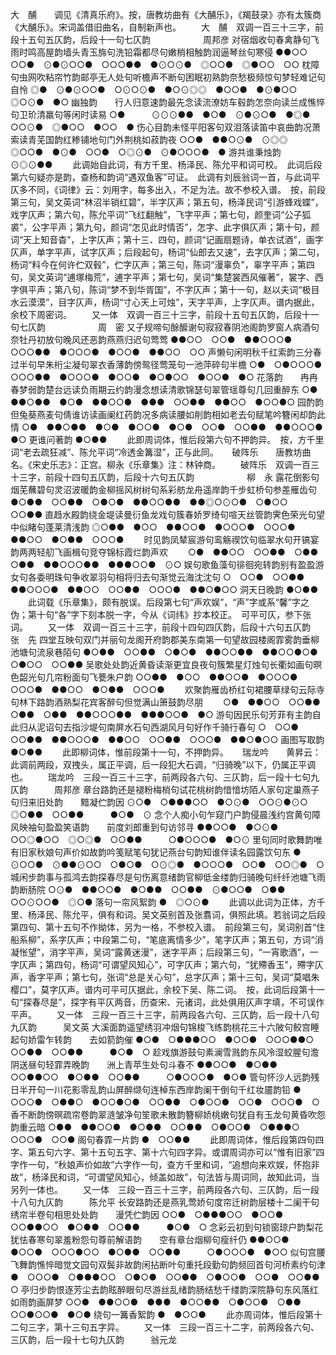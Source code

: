 <!-- { "loadSidebar": true } -->
大　酺　　调见《清真乐府》。按，唐教坊曲有《大酺乐》，《羯鼓录》亦有太簇商《大酺乐》。宋词盖借旧曲名，自制新声也。
　　大　酺　双调一百三十三字，前段十五句五仄韵，后段十一句七仄韵　　　　　　周邦彦
对宿烟收句春禽静句飞雨时鸣高屋韵墙头青玉旆句洗铅霜都尽句嫩梢相触韵润逼琴丝句寒侵
●●○○　○○●　⊙●⊙○○●　○○○●●　●⊙○⊙●　◎○○●　◎●○○　○○
枕障句虫网吹粘帘竹韵邮亭无人处句听檐声不断句困眠初熟韵奈愁极频惊句梦轻难记句自怜
◎●　⊙●⊙○○●　○⊙○⊙●　●○⊙◎◎　●○○●　●⊙●○○　◎○⊙●　●○
幽独韵　　行人归意速韵最先念读流潦妨车毂韵怎奈向读兰成憔悴句卫玠清羸句等闲时读易
○●　　　⊙⊙⊙●●　●○●　⊙●⊙○●　●◎●　○○⊙●　◎●○○　●○○　●
伤心目韵未怪平阳客句双泪落读笛中哀曲韵况萧索读青芜国韵红糁铺地句门外荆桃如菽韵夜
○○●　●●○⊙●　⊙◎◎　◎○○●　●⊙●　○○●　○◎⊙●　⊙●○○○●　●
游共谁秉烛韵
⊙◎⊙●●
   　　此调始自此词，有方千里、杨泽民、陈允平和词可校。　此词后段第六句疑亦是韵，查杨和韵词“遇双鱼客”可证。　此调有刘辰翁词一首，与此词平仄多不同，《词律》云：刘用字，每多出入，不足为法。故不参校入谱。　按，前段第三句，吴文英词“林沼半销红碧”，半字仄声；第五句，杨泽民词“引游蜂戏蝶”，戏字仄声；第六句，陈允平词“飞红翻触”，飞字平声；第七句，颜奎词“公子狐裘”，公字平声；第九句，颜词“怎见此时情否”，怎字、此字俱仄声；第十句，颜词“天上知音杳”，上字仄声；第十三、四句，颜词“记画扇题诗，单衣试酒”，画字仄声，单字平声，试字仄声；后段起句，杨词“仙郎去又速”，去字仄声；第二句，杨词“料今在何许伫双毂”，伫字仄声；第三句，陈词“漫辜负”，辜字平声；第四句，吴文英词“逋塚梅荒”，逋字平声；第七句，吴词“集楚裳西风催著”，裳字、西字俱平声；第八句，陈词“梦不到华胥国”，不字仄声；第十一句，赵以夫词“极目水云漠漠”，目字仄声，杨词“寸心天上可烛”，天字平声，上字仄声。谱内据此，余校下周密词。 
　　又一体　双调一百三十三字，前段十五句五仄韵，后段十一句七仄韵　　　　　　周　密
又子规啼句酴醿谢句寂寂春阴池阁韵罗窗人病酒句奈牡丹初放句晚风还恶韵燕燕归迟句莺莺
●●○○　○○●　●●○○○●　○○○●●　●○○○●　●○○●　●●○○　○○
声懒句闲明秋千红索韵三分春过半句早朱桁尘凝句翠衣香薄韵傍鸳径莺笼句一池萍碎句半檐
○●　○●○○○●　○○○●●　●○○○●　●○○●　●○●○○　●○○●　●○
花落韵　　冉冉春梦弱韵楚台远读负雨期云约韵漫念想读清歌锦瑟句翠管瑶尊句几回重醉东
○●　　　●●○●●　●○●　●●○○●　●●●　○○●●　●●○○　●○○●○
园酌韵但兔葵燕麦句倩谁访读画阑红药韵况多病读腰如削韵相如老去句赋笔吟簪闲却韵此情
○●　●●○●●　●○●　●○○●　●○●　○○●　○○●●　●●○○○●　●○
更谁问著韵
●○●●
   　　此即周词体，惟后段第六句不押韵异。　按，方千里词“老去疏狂减”、陈允平词“冷透金篝湿”，正与此同。 
　
破阵乐　　唐教坊曲名。《宋史乐志》：正宫。柳永《乐章集》注：林钟商。
　　破阵乐　双调一百三十三字，前段十四句五仄韵，后段十六句五仄韵　　　　　　柳　永
露花倒影句烟芜蘸碧句灵沼波暖韵金柳摇风树树句系彩舫龙舟遥岸韵千步虹桥句参差雁齿句
●○●●　○○●●　○●○●　●●○○●●　●●◎○⊙○●　○●○○　○○●●
直趋水殿韵绕金堤读曼衍鱼龙戏句簇春娇罗绮句喧天丝管韵霁色荣光句望中似睹句蓬莱清浅韵
◎○●●　●○○　●●○○●　●○○○●　○○○●　●●○○　●○●●　○○○●
　　时见韵凤辇宸游句鸾觞禊饮句临翠水句开镐宴韵两两轻舠飞画楫句竞夺锦标霞烂韵声欢
　　○●　●●○○　○○●●　○●●　○●●　●●○○○●●　●●●○○●　⊙○
娱句歌鱼藻句徘徊宛转韵别有盈盈游女句各委明珠句争收翠羽句相将归去句渐觉云海沈沈句
○　○○●　○○●●　●●○○○●　●●○○　○○●●　○○○●　●●○●○○
洞天日晚韵
●○●●
   　　此词载《乐章集》，颇有脱误。后段第七句“声欢娱”，“声”字或系“馨”字之伪；第十句“各”字下刻本脱一字，今从《词纬》抄本校正。　可平可仄，参下张词。 
　　又一体　双调一百三十三字，前段十四句四仄韵，后段十六句五仄韵　　　　　　张　先
四堂互映句双门并丽句龙阁开府韵郡美东南第一句望故园楼阁霏雾韵垂柳池塘句流泉巷陌句
●○●●　○○●●　○●○●　●●○○●●　●●○○●○●　○●○○　○○●●
吴歌处处韵近黄昏读渐更宜良夜句簇繁星灯烛句长衢如画句暝色韶光句几帘粉面句飞甍朱户韵
○○●●　●○○　●●○○●　●○○○●　○○○●　●●○○　●○●●　○○○●
　　欢聚韵雁齿桥红句裙腰草绿句云际寺句林下路韵酒熟梨花宾客醉句但觉满山箫鼓韵尽朋
　　○●　●●○○　○○●●　○●●　○●●　●●○○○●●　●●●○○●　●○
游句因民乐句芳菲有主韵自此归从泥诏句去指沙堤句南屏水石句西湖风月句好作千骑行春句
○　○○●　○○●●　●●○○○●　●●○○　○○●●　○○○●　●●○●○○
画图写取韵
●○●●
   　　此即柳词体，惟前段第十一句，不押韵异。 
　
瑞龙吟　　黄昇云：此调前两段，双拽头，属正平调，后一段犯大石调，“归骑晚”以下，仍属正平调也。
　　瑞龙吟　三段一百三十三字，前两段各六句、三仄韵，后一段十七句九仄韵　　　周邦彦
章台路韵还是褪粉梅梢句试花桃树韵愔愔坊陌人家句定巢燕子句归来旧处韵　　黯凝伫韵因
⊙○●　○●●●○○　●○⊙●　○○⊙●⊙○　◎○●●　○○●●　　　●○●　⊙
念个人痴小句乍窥门户韵侵晨浅约宫黄句障风映袖句盈盈笑语韵　　前度刘郎重到句访邻寻
●●○○●　●○⊙●　○○◎●○○　◎○◎●　○○●●　　　○●○○○●　●○⊙
里句同时歌舞韵唯有旧家秋娘句声价如故韵吟笺赋笔句犹记燕台句韵知谁伴读名园露饮句东
●　⊙○○●　⊙●●⊙○○　○●○●　○⊙◎●　●○○○●　○○●　○○◎●　○
城闲步韵事与孤鸿去韵探春尽是句伤离意绪韵官柳低金缕韵归骑晚句纤纤池塘飞雨韵断肠院
○⊙●　●●○○●　●○●●　○○●●　⊙●○○●　○●●　○○⊙○○●　◎○●
落句一帘风絮韵
●　◎○⊙●
   　　此调以此词为正体，方千里、杨泽民、陈允平，俱有和词。吴文英别首及张翥词，俱照此填。若翁词之后段第四句、第十五句不作拗体，另为一格，不参校入谱。　前段第三句，吴词别首“住船系柳”，系字仄声；中段第二句，“笔底离情多少”，笔字仄声；第五句，方词“消凝怅望”，消字平声，吴词“露黄迷漫”，迷字平声；后段第三句，“一宵歌酒”，一字仄声；第四句，杨词“可谓望风知心”，可字仄声；第六句，“犹殢香玉”，殢字仄声，香字平声；第七句，张词“总是关心句”，总字仄声；第十三句，吴词“莫唱朱樱口”，莫字仄声。谱内可平可仄据此，余校下吴、陈二词。　按，此词后段第十一句“探春尽是”，探字有平仄两音，历查宋、元诸词，此处俱用仄声字填，不可误作平声。 
　　又一体　三段一百三十三字，前两段各六句、三仄韵，后一段十八句九仄韵　　　吴文英
大溪面韵遥望绣羽冲烟句锦梭飞练韵桃花三十六陂句鲛宫睡起句娇雷乍转韵　　去如箭韵催
●○●　○●●●○○　●○○●　○○○●●○　○○●●　○○●●　　　●○●　○
趁戏旗游鼓句素澜雪溅韵东风冷湿蛟腥句澹阴送昼句轻霏弄晚韵　　洲上青苹生处句斗春不
●●○○●　●○●●　○○●●○○　●○●●　○○●●　　　○●○○○●　●○●
管句怀沙人远韵残日半开句一川花影零乱韵山屏醉缬句连棹东西岸韵阑干倒句千红妆靥韵铅
●　○○○●　○●●○　●○○●○●　○○●●　○●○○●　○○●　○○○●　○
香不断韵傍暝疏帘卷韵翠涟皱净句笙歌未散韵簪柳娇桃嫩句犹自有玉龙句黄昏吹怨韵重云暗
○●●　●●○○●　●○●●　○○●●　○●○○●　○●●●○　○○○●　○○●
阁句春霏一片韵
●　○○●●
   　　此即周词体，惟后段第四句四字、第五句六字、第十五句五字、第十六句四字异。或谓周词亦可以“惟有旧家”四字作一句，“秋娘声价如故”六字作一句，查方千里和词，“追想向来欢娱，怀抱非故”，杨泽民和词，“可谓望风知心，倾盖如故”，句法皆与周词同，故知此词，当另列一体也。 
　　又一体　三段一百三十三字，前两段各六句、三仄韵，后一段十八句九仄韵　　　陈允平
长安路韵还是燕乳莺娇句度帘迁树韵层楼十二阑干句绣帘半卷句相思处处韵　　漫凭伫韵因
○○●　○●●●○○　●○○●　○○●●○○　●○●●　○○●●　　　●○●　○
念彩云初到句锁窗琼户韵梨花犹怯春寒句翠羞粉怨句尊前解语韵　　空有章台烟柳句瘦纤仍
●●○○●　●○○●　○○○●○○　●○●●　○○●●　　　○●○○○●　●○○
似句宫腰飞舞韵憔悴暗觉文园句双鬓非故韵闲拈断叶句重托段勤句韵频回首句河桥素约句津
●　○○○●　○●●●○○　○●○●　○○●●　○●○○●　○○●　○○●●　○
亭归步韵恨逐芳尘去韵眩醉眼句尽游丝乱绪韵肠结愁千缕韵深院静句东风落红如雨韵画屏梦
○○●　●●○○●　●●●　●○○●●　○●○○●　○●●　○○●○○●　●○●
绕句一篝香絮韵
●　●○○●
   　　此亦周词体，惟后段第十二句三字，第十三句五字异。 
　　又一体　三段一百三十二字，前两段各六句、三仄韵，后一段十七句九仄韵　　　翁元龙

